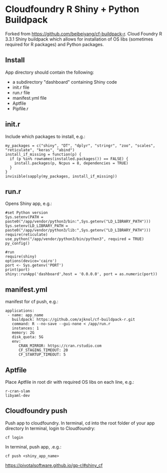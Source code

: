 # Cloudfoundry R Shiny + Python Buildpack
Forked from https://github.com/beibeiyang/cf-buildpack-r. Cloud Foundry R 3.3.1 Shiny buildpack which allows for installation of OS libs (sometimes required for R packages) and Python packages.

## Install
App directory should contain the following:
- a subdirectory "dashboard" containing Shiny code
- init.r file
- run.r file
- manifest.yml file
- Aptfile
- Pipfile.r

## init.r
Include which packages to install, e.g.:
```
my_packages = c("shiny", "DT", "dplyr", "stringr", "zoo", "scales", "reticulate", "keras", "abind")
install_if_missing = function(p) {
  if (p %in% rownames(installed.packages()) == FALSE) {
    install.packages(p, Ncpus = 8, dependencies = TRUE)
  }
}
invisible(sapply(my_packages, install_if_missing))
```

## run.r
Opens Shiny app, e.g.:

```
#set Python version
Sys.setenv(PATH = paste0("/app/vendor/python3/bin:",Sys.getenv("LD_LIBRARY_PATH")))
Sys.setenv(LD_LIBRARY_PATH = paste0("/app/vendor/python3/lib:",Sys.getenv("LD_LIBRARY_PATH")))
require(reticulate)
use_python("/app/vendor/python3/bin/python3", required = TRUE)
py_config()

#run
require(shiny)
options(device='cairo')
port <- Sys.getenv('PORT')
print(port)
shiny::runApp('dashboard',host = '0.0.0.0', port = as.numeric(port))
```

## manifest.yml
manifest for cf push, e.g.:

```
applications:
 - name: app_name
   buildpack: https://github.com/ajknol/cf-buildpack-r.git
   command: R --no-save --gui-none < /app/run.r
   instances: 1
   memory: 2G
   disk_quota: 5G
   env:
      CRAN_MIRROR: https://cran.rstudio.com
      CF_STAGING_TIMEOUT: 20
      CF_STARTUP_TIMEOUT: 5
```

## Aptfile
Place Aptfile in root dir with required OS libs on each line, e.g.:

```
r-cran-slam
libyaml-dev
```

## Cloudfoundry push
Push app to cloudfoundry. 
In terminal, cd into the root folder of your app directory
In terminal, login to Cloudfoundry:

```
cf login
```

In terminal, push app, .e.g.:

```
cf push <shiny_app_name>
```

https://pivotalsoftware.github.io/gp-r/#shiny_cf
